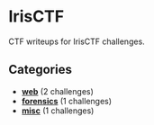 # IrisCTF

CTF writeups for IrisCTF challenges.

## Categories

- **[web](./web/)** (2 challenges)
- **[forensics](./forensics/)** (1 challenges)
- **[misc](./misc/)** (1 challenges)
